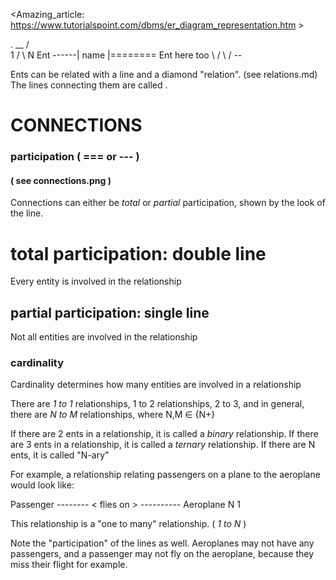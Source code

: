 

<Amazing_article:  https://www.tutorialspoint.com/dbms/er_diagram_representation.htm >



.
             __
            /  \
      1    /    \    N
Ent ------| name |======== Ent here too
           \    /
            \  /
             --

Ents can be related with a line and a diamond "relation".
(see relations.md)
The lines connecting them are called <Connections>.

# CONNECTIONS


### participation  ( === or --- )
#### ( see connections.png )
Connections can either be *total* or *partial* participation,
shown by the look of the line.

total participation: double line
====================
Every entity is involved in the relationship


partial participation: single line
--------------------
Not all entities are involved in the relationship



### cardinality
Cardinality determines how many entities are involved in a relationship

There are *1 to 1* relationships, 1 to 2 relationships, 2 to 3, 
and in general, there are   *N to M*  relationships, where N,M ∈ {N+}

If there are 2 ents in a relationship, it is called a *binary* relationship.
If there are 3 ents in a relationship, it is called a *ternary* relationship.
If there are N ents, it is called "N-ary"


For example, a relationship relating passengers on a plane to the aeroplane
      would look like:

Passenger -------- < flies on > ---------- Aeroplane
             N                       1

This relationship is a "one to many" relationship.
( *1 to N* )

Note the "participation" of the lines as well. Aeroplanes may not have any passengers,
and a passenger may not fly on the aeroplane, because they miss their flight for example.





